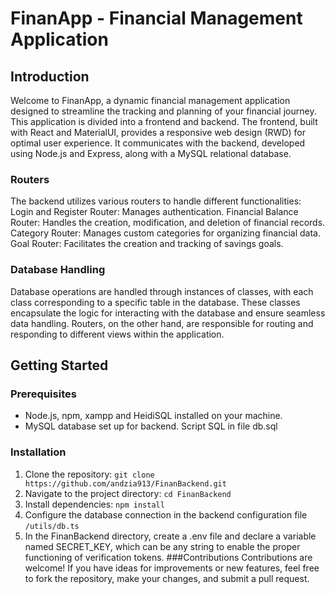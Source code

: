 # FinanApp - Financial Management Application

## Introduction

Welcome to FinanApp, a dynamic financial management application designed to streamline the tracking and planning of your financial journey. This application is divided into a frontend and backend. The frontend, built with React and MaterialUI, provides a responsive web design (RWD) for optimal user experience. It communicates with the backend, developed using Node.js and Express, along with a MySQL relational database.

### Routers

The backend utilizes various routers to handle different functionalities:
Login and Register Router: Manages authentication.
Financial Balance Router: Handles the creation, modification, and deletion of financial records.
Category Router: Manages custom categories for organizing financial data.
Goal Router: Facilitates the creation and tracking of savings goals.


### Database Handling

Database operations are handled through instances of classes, with each class corresponding to a specific table in the database. These classes encapsulate the logic for interacting with the database and ensure seamless data handling. Routers, on the other hand, are responsible for routing and responding to different views within the application.

## Getting Started

### Prerequisites

- Node.js, npm, xampp and HeidiSQL installed on your machine.
- MySQL database set up for backend. Script SQL in file db.sql

### Installation

1. Clone the repository: `git clone https://github.com/andzia913/FinanBackend.git`
2. Navigate to the project directory: `cd FinanBackend`
3. Install dependencies: `npm install`
4. Configure the database connection in the backend configuration file `/utils/db.ts`
5. In the FinanBackend directory, create a .env file and declare a variable named SECRET_KEY, which can be any string to enable the proper functioning of verification tokens.
###Contributions
Contributions are welcome! If you have ideas for improvements or new features, feel free to fork the repository, make your changes, and submit a pull request.
